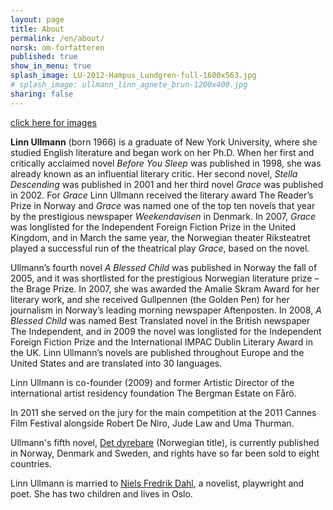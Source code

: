 ```yaml
---
layout: page
title: About
permalink: /en/about/
norsk: om-forfatteren
published: true
show_in_menu: true
splash_image: LU-2012-Hampus_Lundgren-full-1600x563.jpg
# splash_image: ullmann_linn_agnete_brun-1200x400.jpg
sharing: false
---
```


[click here for images](/en/portraits/)

**Linn Ullmann** (born 1966) is a graduate of New York University, where she studied English literature and began work on her Ph.D. When her first and critically acclaimed novel *Before You Sleep* was published in 1998, she was already known as an influential literary critic. Her second novel, *Stella Descending* was published in 2001 and her third novel *Grace* was published in 2002. For *Grace* Linn Ullmann received the literary award The Reader’s Prize in Norway and *Grace* was named one of the top ten novels that year by the prestigious newspaper *Weekendavisen* in Denmark. In 2007, *Grace* was longlisted for the Independent Foreign Fiction Prize in the United Kingdom, and in March the same year, the Norwegian theater Riksteatret played a successful run of the theatrical play *Grace*, based on the novel.

Ullmann’s fourth novel *A Blessed Child* was published in Norway the fall of 2005, and it was shortlisted for the prestigious Norwegian literature prize – the Brage Prize. In 2007, she was awarded the Amalie Skram Award for her literary work, and she received Gullpennen (the Golden Pen) for her journalism in Norway’s leading morning newspaper Aftenposten. In 2008, *A Blessed Child* was named Best Translated novel in the British newspaper The Independent, and in 2009 the novel was longlisted for the Independent Foreign Fiction Prize and the International IMPAC Dublin Literary Award in the UK. Linn Ullmann’s novels are published throughout Europe and the United States and are translated into 30 languages.

Linn Ullmann is co-founder (2009) and former Artistic Director of the international artist residency foundation The Bergman Estate on Fårö.

In 2011 she served on the jury for the main competition at the 2011 Cannes Film Festival alongside Robert De Niro, Jude Law and Uma Thurman.

Ullmann's fifth novel, [Det dyrebare](index.php?id=5&sid=1) (Norwegian title), is currently published in Norway, Denmark and Sweden, and rights have so far been sold to eight countries.

Linn Ullmann is married to [Niels Fredrik Dahl](http://en.wikipedia.org/wiki/Niels_Fredrik_Dahl "Niels   Fredrik Dahl"), a novelist, playwright and poet. She has two children and lives in Oslo.
